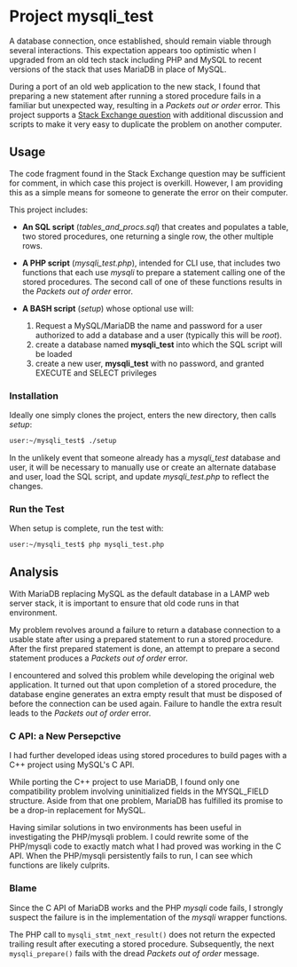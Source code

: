 # Project mysqli_test

A database connection, once established, should remain viable
through several interactions.  This expectation appears too
optimistic when I upgraded from an old tech stack including
PHP and MySQL to recent versions of the stack that uses MariaDB
in place of MySQL.

During a port of an old web application to the new stack,  I
found that preparing a new statement after running a stored
procedure fails in a familiar but unexpected way, resulting
in a *Packets out or order* error.  This project supports a
[Stack Exchange question][1] with additional discussion and 
scripts to make it very easy to duplicate the problem on
another computer.

## Usage

The code fragment found in the Stack Exchange question may
be sufficient for comment, in which case this project is
overkill.  However, I am providing this as a simple means for
someone to generate the error on their computer.

This project includes:

- **An SQL script** (*tables_and_procs.sql*) that creates and
  populates a table, two stored procedures, one returning a
  single row, the other multiple rows.

- **A PHP script** (*mysqli_test.php*), intended for CLI use,
  that includes two functions that each use *mysqli* to prepare
  a statement calling one of the stored procedures.  The second
  call of one of these functions results in the *Packets out of
  order* error.

- **A BASH script** (*setup*) whose optional use will:
  1. Request a MySQL/MariaDB the name and password for a
     user authorized to add a database and a user (typically
     this will be *root*).
  1. create a database named **mysqli_test** into which the SQL
     script will be loaded
  1. create a new user, **mysqli_test** with no password, and
     granted EXECUTE and SELECT privileges

### Installation

Ideally one simply clones the project, enters the new directory,
then calls *setup*:

~~~sh
user:~/mysqli_test$ ./setup
~~~

In the unlikely event that someone already
has a *mysqli_test* database and user, it will be necessary to
manually use or create an alternate database and user, load the
SQL script, and update *mysqli_test.php* to reflect the changes.

### Run the Test

When setup is complete, run the test with:

~~~sh
user:~/mysqli_test$ php mysqli_test.php
~~~

## Analysis

With MariaDB replacing MySQL as the default database in a
LAMP web server stack, it is important to ensure that old code
runs in that environment.

My problem revolves around a failure to return a database
connection to a usable state after using a prepared statement
to run a stored procedure.  After the first prepared statement
is done, an attempt to prepare a second statement produces a
*Packets out of order* error.  

I encountered and solved this problem while developing the
original web application.  It turned out that upon completion of
a stored procedure, the database engine generates an extra empty
result that must be disposed of before the connection can be used
again.  Failure to handle the extra result leads to the *Packets
out of order* error.

### C API: a New Persepctive

I had further developed ideas using stored procedures to build
pages with a C++ project using MySQL's C API.

While porting the C++ project to use MariaDB, I found only one
compatibility problem involving uninitialized fields in the
MYSQL_FIELD structure.  Aside from that one problem, MariaDB has
fulfilled its promise to be a drop-in replacement for MySQL.

Having similar solutions in two environments has been useful
in investigating the PHP/mysqli problem.  I could rewrite some
of the PHP/mysqli code to exactly match what I had proved was
working in the C API.  When the PHP/mysqli persistently fails
to run, I can see which functions are likely culprits.

### Blame

Since the C API of MariaDB works and the PHP *mysqli* code
fails, I strongly suspect the failure is in the implementation
of the *mysqli* wrapper functions.

The PHP call to `mysqli_stmt_next_result()` does not return
the expected trailing result after executing a stored procedure.
Subsequently, the next `mysqli_prepare()` fails with the dread
*Packets out of order* message.

[1]: https://stackoverflow.com/questions/69368867/what-is-the-best-practice-for-calling-stored-procedures-using-the-php-mysqli-int "so_post"
